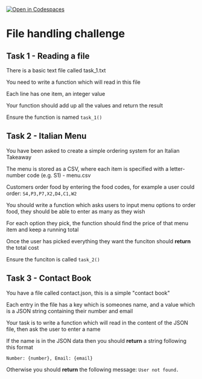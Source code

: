 [![Open in Codespaces](https://classroom.github.com/assets/launch-codespace-2972f46106e565e64193e422d61a12cf1da4916b45550586e14ef0a7c637dd04.svg)](https://classroom.github.com/open-in-codespaces?assignment_repo_id=16561759)
# File handling challenge

## Task 1 - Reading a file
There is a basic text file called task_1.txt

You need to write a function which will read in this file

Each line has one item, an integer value

Your function should add up all the values and return the result

Ensure the function is named ```task_1()```

## Task 2 - Italian Menu

You have been asked to create a simple ordering system for an Italian Takeaway

The menu is stored as a CSV, where each item is specified with a letter-number code (e.g. S1) - menu.csv

Customers order food by entering the food codes, for example a user could order: ```S4,P3,P7,X2,D4,C1,W2```

You should write a function which asks users to input menu options to order food, they should be able to enter as many as they wish

For each option they pick, the function should find the price of that menu item and keep a running total

Once the user has picked everything they want the funciton should **return** the total cost

Ensure the funciton is called ```task_2()```

## Task 3 - Contact Book

You have a file called contact.json, this is a simple "contact book"

Each entry in the file has a key which is someones name, and a value which is a JSON string containing their number and email

Your task is to write a function which will read in the content of the JSON file, then ask the user to enter a name

If the name is in the JSON data then you should **return** a string following this format

```Number: {number}, Email: {email}```

Otherwise you should **return** the following message:
```User not found.```